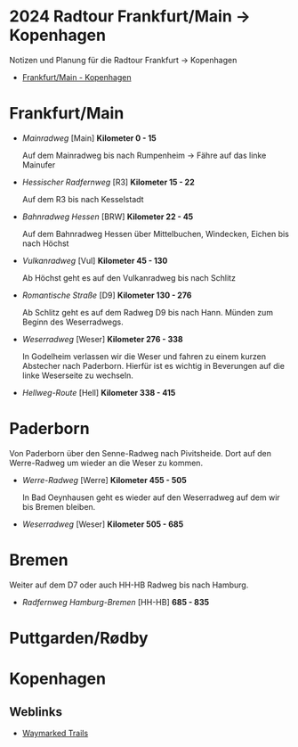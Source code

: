[modeline]: # ( vim: set fenc=utf-8 filetype=markdown ts=3 sts=3 sw=3 expandtab: )
# 2024 Radtour Frankfurt/Main -> Kopenhagen

Notizen und Planung für die Radtour Frankfurt -> Kopenhagen

- [Frankfurt/Main - Kopenhagen](https://bkrtr.de/2cOzM)

Frankfurt/Main
==============

- *Mainradweg* [Main] __Kilometer 0 - 15__

   Auf dem Mainradweg bis nach Rumpenheim -> Fähre auf das linke Mainufer

- *Hessischer Radfernweg* [R3] __Kilometer 15 - 22__
   
   Auf dem R3 bis nach Kesselstadt

- *Bahnradweg Hessen* [BRW] __Kilometer 22 - 45__
   
   Auf dem Bahnradweg Hessen über Mittelbuchen, Windecken, Eichen bis nach Höchst

- *Vulkanradweg* [Vul] __Kilometer 45 - 130__
   
   Ab Höchst geht es auf den Vulkanradweg bis nach Schlitz

- *Romantische Straße* [D9] __Kilometer 130 - 276__
   
   Ab Schlitz geht es auf dem Radweg D9 bis nach Hann. Münden zum Beginn des Weserradwegs.

- *Weserradweg* [Weser] __Kilometer 276 - 338__
   
   In Godelheim verlassen wir die Weser und fahren zu einem kurzen Abstecher nach Paderborn.
   Hierfür ist es wichtig in Beverungen auf die linke Weserseite zu wechseln.

- *Hellweg-Route* [Hell] __Kilometer 338 - 415__

Paderborn
=========
   
   Von Paderborn über den Senne-Radweg nach Pivitsheide. Dort auf den Werre-Radweg um wieder an die Weser zu kommen. 

- *Werre-Radweg* [Werre] __Kilometer 455 - 505__

   In Bad Oeynhausen geht es wieder auf den Weserradweg auf dem wir bis Bremen bleiben.

- *Weserradweg* [Weser] __Kilometer 505 - 685__ 

Bremen
======

   Weiter auf dem D7 oder auch HH-HB Radweg bis nach Hamburg.

- *Radfernweg Hamburg-Bremen* [HH-HB] __685 - 835__ 


Puttgarden/Rødby
================

Kopenhagen
==========


## Weblinks

- [Waymarked Trails](https://cycling.waymarkedtrails.org/#)
